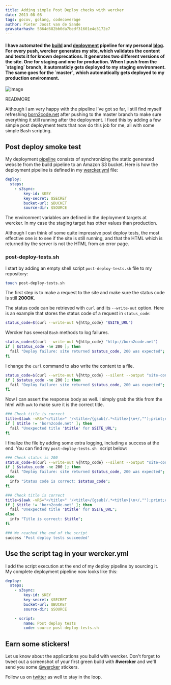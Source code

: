 ```yaml
---
title: Adding simple Post Deploy checks with wercker
date: 2013-08-08
tags: gocov, golang, codecoverage
author: Pieter Joost van de Sande
gravatarhash: 5864d682bb0da7bedf31601e4e3172e7
---
```


<h4 class="subheader">
I have automated the <a href="http://blog.wercker.com/2013/05/31/simplify-you-jekyll-publishing-process-with-wercker.html">build</a> and <a href="http://blog.wercker.com/2013/07/30/adding-a-staging-environment-to-your-blog.html">deployment</a> pipeline for my personal <a href="http://born2code.net">blog</a>. For every push, wercker generates my site, which validates the content and tests it for known deprecations. It generates two different versions of the site. One for staging and one for production. When I push from the `staging` branch, it automaticly gets deployed to my staging environment. The same goes for the `master`, which automatically gets deployed to my production environment.
</h4>

![image](http://f.cl.ly/items/1T2B40451f1O3R0d1M2Y/A0284044-4F04-4350-82FB-0E78A59D461C.jpg)

READMORE

Although I am very happy with the pipeline I've got so far, I still find myself refreshing [born2code.net](http://born2code.net) after pushing to the master branch to make sure everything it still running after the deployment. I fixed this by adding a few simple post deployment tests that now do this job for me, all with some simple Bash scripting.

## Post deploy smoke test

My deployment [pipeline](http://devcenter.wercker.com/articles/introduction/pipeline.html) consists of synchronizing the static generated website from the build pipeline to an Amazon S3 bucket. Here is how the deployment pipeline is defined in my [wercker.yml](http://devcenter.wercker.com/articles/introduction/pipeline.html) file:

``` yaml
deploy:
  steps:
    - s3sync:
        key-id: $KEY
        key-secret: $SECRET
        bucket-url: $BUCKET
        source-dir: $SOURCE
```

The environment variables are defined in the deployment targets at wercker. In my case the staging target has other values than production.

Although I can think of some quite impressive post deploy tests, the most effective one is to see if the site is still running, and that the HTML which is returned by the server is not the HTML from an error page.

### post-deploy-tests.sh

I start by adding an empty shell script `post-deploy-tests.sh` file to my repository:

``` bash
touch post-deploy-tests.sh
```

The first step is to make a request to the site and make sure the status code is still **200OK**.

The status code can be retrieved with `curl` and its `--write-out` option. Here is an example that stores the status code of a request in `status_code`:

``` bash
status_code=$(curl --write-out %{http_code} "$SITE_URL")
```

Wercker has several `Bash` methods to log failures.

``` bash
status_code=$(curl --write-out %{http_code} "http://born2code.net")
if [ $status_code -ne 200 ]; then
  fail "Deploy failure: site returned $status_code, 200 was expected";
fi
```

I change the `curl` command to also write the content to a file.

``` bash
status_code=$(curl --write-out %{http_code} --silent --output "site-content.html" "http://born2code.net")
if [ $status_code -ne 200 ]; then
  fail "Deploy failure: site returned $status_code, 200 was expected";
fi
```

Now I can assert the response body as well. I simply grab the title from the html with `awk` to make sure it is the correct title.

``` bash
### Check title is correct
title=$(awk -vRS="</title>" '/<title>/{gsub(/.*<title>|\n+/,"");print;exit}' site-content.html)
if [ $title != 'born2code.net' ]; then
  fail "Unexpected title '$title' for $SITE_URL";
fi
```

I finalize the file by adding some extra logging, including a success at the end. You can find my `post-deploy-tests.sh ` script below:

``` bash
### Check status is 200
status_code=$(curl --write-out %{http_code} --silent --output "site-content.html" "$SITE_URL")
if [ $status_code -ne 200 ]; then
  fail "Deploy failure: site returned $status_code, 200 was expected";
else
  info "Status code is correct: $status_code";
fi

### Check title is correct
title=$(awk -vRS="</title>" '/<title>/{gsub(/.*<title>|\n+/,"");print;exit}' site-content.html)
if [ $title != 'born2code.net' ]; then
  fail "Unexpected title '$title' for $SITE_URL";
else
  info "Title is correct: $title";
fi

### We reached the end of the script
success 'Post deploy tests succeeded'
```

## Use the script tag in your wercker.yml

I add the script execution at the end of my deploy pipeline by sourcing it. My complete deployment pipeline now looks like this:

``` yaml
deploy:
  steps:
    - s3sync:
        key-id: $KEY
        key-secret: $SECRET
        bucket-url: $BUCKET
        source-dir: $SOURCE

    - script:
        name: Post deploy tests
        code: source post-deploy-tests.sh
```

## Earn some stickers!

Let us know about the applications you build with wercker. Don't forget to tweet out a screenshot of your first green build with **#wercker** and we'll send you some [@wercker](http://twitter.com/wercker) stickers.

Follow us on [twitter](http://twitter.com/wercker) as well to stay in the loop.
